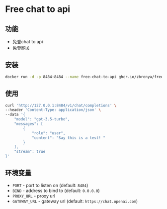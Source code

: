 # Free chat to api

## 功能
- 免登chat to api
- 免登网关

## 安装
```bash
docker run -d -p 8484:8484 --name free-chat-to-api ghcr.io/zbronya/free-chat-to-api:latest
```

## 使用
```bash
curl 'http://127.0.0.1:8484/v1/chat/completions' \
--header 'Content-Type: application/json' \
--data '{
    "model": "gpt-3.5-turbo",
    "messages": [
        {
            "role": "user",
            "content": "Say this is a test! "
        }
    ],
    "stream": true
}'
```

## 环境变量
- `PORT` - port to listen on (default: `8484`)
- `BIND` - address to bind to (default: `0.0.0.0`)
- `PROXY_URL` - proxy url
- `GATEWAY_URL` - gateway url (default: `https://chat.openai.com`)
